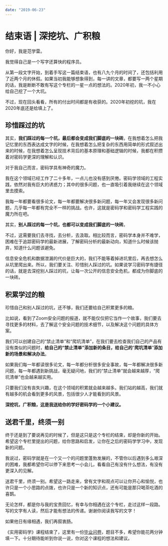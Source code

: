 ```yaml
---
date: "2019-06-23"
---  
```

      
# 结束语 | 深挖坑、广积粮
你好，我是范学雷。

我觉得自己是一个写字还算快的程序员。

从第一段文字开始，到着手写这一篇结束语，也有八九个月的时间了，还包括利用了近两个月的休假。如果当初我能够想象得到，每一讲的文章，都要写一两个星期的话，我是断断不敢有写这个专栏的一星一点的想法的。2020年初，我一不小心给自己挖了一个大坑。

不过，现在回头看看，所有的付出时间都是有收获的。2020年初挖的坑，我在2020年底还是给填上了。

## 珍惜踩过的坑

其实，**我们踩过的每一个坑，最后都会变成我们脚底的一块砖**。在我想着怎么把我记忆里的东西表达成文字的时候，在我想着怎么把复杂的东西用简单的形式叙述出来的时候，在我想着怎么呈现技术背后的基本原理和基础逻辑的时候，我都在积攒着对密码学更深的理解和认识。

对于我自己而言，密码学具有神奇的魔力。

我在这个领域已经工作了二十多年，一点儿也没有感到厌倦。密码学领域的工程实践，依然对我有巨大的诱惑力；其中的很多问题，也一直吸引着我继续在这个领域里去摸索。

我每一年都要看很多论文，每一年都要解决很多新问题，每一年又会发现很多新问题，几乎每一年都有完全不一样的挑战。也许，这就是密码学和密码学工程实践的魔力所在吧。

其实，**别人踩过的每一个坑，也都可以变成我们脚底的一块砖**。

<!-- [[[read_end]]] -->

不过，这需要我们去寻找，去分析，去汲取。相比较而言，密码学本身并不难学，困难在于追踪密码学的最新进展，了解密码分析的最新动向，知道什么时候该抛弃，知道什么问题该避免。

信息安全危机和数据泄漏的代价是巨大的，我们不能等着掉进坑里后，再去想怎么从坑里爬出来。所以，我们要关注、珍惜别人踩过的坑。如果说学习密码学有捷径的话，就是去深挖别人踩过的坑，让每一次公开的信息安全危机，都成为你脚底的一块砖。

## 积累学过的粮

珍惜自己和别人踩过的坑，还不够，我们还要给自己积累更多的粮。

比如说，看到了Zoom安全问题的报道，就不能仅仅把它当作一个故事，我们要去寻找更多的材料，去了解这个安全问题的技术细节，以及解决这个问题的具体方案。

我们可以创建自己的“禁止清单”和“爬坑清单”，在我们要去检查我们自己的产品有没有类似的问题时，**给自己的“禁止清单”添加新的条目，给自己的**“****爬坑清单****”**添加新的场景和解决办法**。

如果我们每一年都读很多论文，每一年都分析很多安全事故，每一年都解决很多新问题，每一年都遇到新挑战，毫无疑问地，我们的“禁止清单”就会越来越厚，“爬坑清单”也会越来越实用。

只要我们没有丧失兴趣，在这个领域的积累就会越来越多。我们站的越高，我们就有越多的机会看到更多的风景，包括很少人才能看到的风景。

**深挖坑，广积粮，这是我送给你的学好密码学的一个小建议。**

## 送君千里，终须一别

终于还是到了要说再见的时候了，但是这只是这个专栏的结束，却是你新的开始。希望这个专栏里提出的问题，给你思路和启发，让你在之后的密码学学习中，发现新的问题。

我说过，密码学就是在一个又一个的问题里蓬勃发展的，不管你以后遇到多么艰深的困难，我都希望你可以停下来思考一小会儿，看看自己有没有什么想法，有没有更深入的见解。

送君千里，终须一别。希望这一路走来，曾有文字和观点可以让你开心和愉悦，也许只是一个小思路的点拨，也许只是一个新的知识点，还有可能是那只喝茶吃酒的喜鹊。

无论怎样，都是你与我的宝贵回忆，有幸与你相遇在这个专栏，走过这样一段路。写的文字有人读，然后才能有想法的传递。谢谢你阅读我写的文字！

如果他日有缘相遇，我们再叙衷肠。

《实用密码学》课程结束了，这里有一份[毕业问卷](https://jinshuju.net/f/GRoY1N)，题目不多，希望你能花两分钟填一下。十分期待能听到你说一说，你对这个课程的想法和建议。